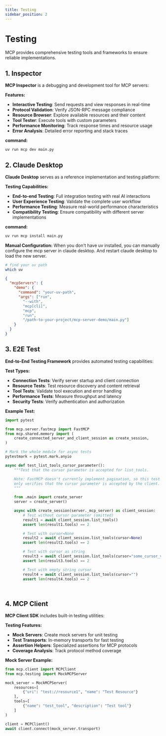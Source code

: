 ```yaml
---
title: Testing
sidebar_position: 2
---
```


# Testing

MCP provides comprehensive testing tools and frameworks to ensure reliable implementations.

## 1. Inspector
**MCP Inspector** is a debugging and development tool for MCP servers:

**Features:**
- **Interactive Testing**: Send requests and view responses in real-time
- **Protocol Validation**: Verify JSON-RPC message compliance
- **Resource Browser**: Explore available resources and their content
- **Tool Tester**: Execute tools with custom parameters
- **Performance Monitoring**: Track response times and resource usage
- **Error Analysis**: Detailed error reporting and stack traces

**command:**
```bash
uv run mcp dev main.py
```

## 2. Claude Desktop
**Claude Desktop** serves as a reference implementation and testing platform:

**Testing Capabilities:**
- **End-to-end Testing**: Full integration testing with real AI interactions
- **User Experience Testing**: Validate the complete user workflow
- **Performance Testing**: Measure real-world performance characteristics
- **Compatibility Testing**: Ensure compatibility with different server implementations

**command:**
```bash
uv run mcp install main.py
```

**Manual Configuration:**
When you don't have uv installed, you can manually configure the mcp server in claude desktop. And restart claude desktop to load the new server.
```bash
# find your uv path
which uv
```

```json
{
  "mcpServers": {
    "demo": {
      "command": "your-uv-path",
      "args": ["run",
        "--with",
        "mcp[cli]",
        "mcp",
        "run",
        "/path-to-your-project/mcp-server-demo/main.py"]
    }
  }
}
```

## 3. E2E Test
**End-to-End Testing Framework** provides automated testing capabilities:

**Test Types:**
- **Connection Tests**: Verify server startup and client connection
- **Resource Tests**: Test resource discovery and content retrieval
- **Tool Tests**: Validate tool execution and error handling
- **Performance Tests**: Measure throughput and latency
- **Security Tests**: Verify authentication and authorization

**Example Test:**
```python
import pytest

from mcp.server.fastmcp import FastMCP
from mcp.shared.memory import (
    create_connected_server_and_client_session as create_session,
)

# Mark the whole module for async tests
pytestmark = pytest.mark.anyio

async def test_list_tools_cursor_parameter():
    """Test that the cursor parameter is accepted for list_tools.

    Note: FastMCP doesn't currently implement pagination, so this test
    only verifies that the cursor parameter is accepted by the client.
    """

    from .main import create_server
    server = create_server()

    async with create_session(server._mcp_server) as client_session:
        # Test without cursor parameter (omitted)
        result1 = await client_session.list_tools()
        assert len(result1.tools) == 2

        # Test with cursor=None
        result2 = await client_session.list_tools(cursor=None)
        assert len(result2.tools) == 2

        # Test with cursor as string
        result3 = await client_session.list_tools(cursor="some_cursor_value")
        assert len(result3.tools) == 2

        # Test with empty string cursor
        result4 = await client_session.list_tools(cursor="")
        assert len(result4.tools) == 2
    
    
```

## 4. MCP Client
**MCP Client SDK** includes built-in testing utilities:

**Testing Features:**
- **Mock Servers**: Create mock servers for unit testing
- **Test Transports**: In-memory transports for fast testing
- **Assertion Helpers**: Specialized assertions for MCP protocols
- **Coverage Analysis**: Track protocol method coverage

**Mock Server Example:**
```python
from mcp.client import MCPClient
from mcp.testing import MockMCPServer

mock_server = MockMCPServer(
    resources=[
        {"uri": "test://resource1", "name": "Test Resource"}
    ],
    tools=[
        {"name": "test_tool", "description": "Test tool"}
    ]
)

client = MCPClient()
await client.connect(mock_server.transport)
```
